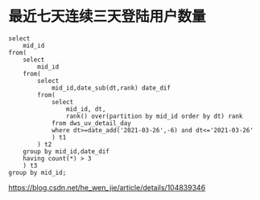 # 最近七天连续三天登陆用户数量

```
select
	mid_id
from(
	select
		mid_id
	from(
		select
			mid_id,date_sub(dt,rank) date_dif
		from(
			select 
				mid_id, dt,
				rank() over(partition by mid_id order by dt) rank
			from dws_uv_detail_day
			where dt>=date_add('2021-03-26',-6) and dt<='2021-03-26' 
			) t1
		) t2
	group by mid_id,date_dif
	having count(*) > 3
	) t3
group by mid_id;
```

https://blog.csdn.net/he_wen_jie/article/details/104839346

